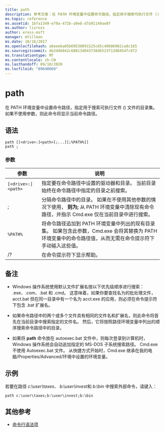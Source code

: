 ```yaml
---
title: path
description: 参考文章：在 PATH 环境变量中设置命令路径，指定用于搜索可执行文件 () 文件的目录集。
ms.topic: reference
ms.assetid: 1bfa1349-e79a-472b-a9e6-d7a91149ae8f
ms.author: lizross
author: eross-msft
manager: mtillman
ms.date: 10/16/2017
ms.openlocfilehash: a6eeeba05b69530091525c65c49606902ca8c165
ms.sourcegitcommit: db2d46842c68813d043738d6523f13d8454fc972
ms.translationtype: MT
ms.contentlocale: zh-CN
ms.lasthandoff: 09/10/2020
ms.locfileid: "89640669"
---
```

# <a name="path"></a>path

在 PATH 环境变量中设置命令路径，指定用于搜索可执行文件 () 文件的目录集。 如果不使用参数，则此命令将显示当前命令路径。

## <a name="syntax"></a>语法

```
path [[<drive>:]<path>[;...][;%PATH%]]
path ;
```

### <a name="parameters"></a>参数

| 参数 | 说明 |
|--|--|
| `[<drive>:]<path>` | 指定要在命令路径中设置的驱动器和目录。 当前目录始终在命令路径中指定的目录之前搜索。 |
| ; | 分隔命令路径中的目录。 如果在不使用其他参数的情况下使用， **则为;** 从 PATH 环境变量中清除现有命令路径，并指示 Cmd.exe 仅在当前目录中进行搜索。 |
| `%PATH%` | 将命令路径追加到 PATH 环境变量中列出的现有目录集。 如果包含此参数，Cmd.exe 会将其替换为 PATH 环境变量中的命令路径值，从而无需在命令提示符下手动输入这些值。 |
| /? | 在命令提示符下显示帮助。 |

## <a name="remarks"></a>备注


- Windows 操作系统使用默认文件扩展名按以下优先级顺序进行搜索： .exe、.com、.bat 和 .cmd。 这意味着，如果你要查找名为的批处理文件，acct.bat 但在同一目录中有一个名为 acct.exe 的应用，则必须在命令提示符下包含 .bat 扩展名。

- 如果命令路径中的两个或多个文件具有相同的文件名和扩展名，则此命令将首先在当前目录中搜索指定的文件名。 然后，它将按照路径环境变量中列出的顺序搜索命令路径中的目录。

- 如果将 **path** 命令放在 autoexec.bat 文件中，则每次登录到计算机时，Windows 操作系统会自动追加指定的 MS-DOS 子系统搜索路径。 Cmd.exe 不使用 Autoexec.bat 文件。 从快捷方式开始时，Cmd.exe 继承在我的电脑/Properties/Advanced/环境中设置的环境变量。

## <a name="examples"></a>示例

若要在路径 *c:\user\taxes*、 *b:\user\invest*和 *b:\bin* 中搜索外部命令，请键入：

```
path c:\user\taxes;b:\user\invest;b:\bin
```

## <a name="additional-references"></a>其他参考

- [命令行语法项](command-line-syntax-key.md)

